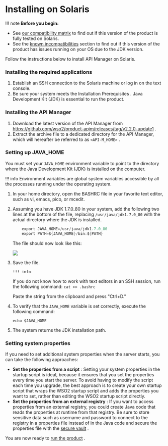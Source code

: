 # Installing on Solaris

!!! note
**Before you begin:**

-   See [our compatibility matrix](https://docs.wso2.com/display/compatibility/Tested+Operating+Systems+and+JDKs) to find out if this version of the product is fully tested on Solaris.
-   See the [known incompatibilities](https://docs.wso2.com/display/compatibility/Known+Incompatibilities) section to find out if this version of the product has issues running on your OS due to the JDK version.


Follow the instructions below to install API Manager on Solaris.

### Installing the required applications

1.  Establish an SSH connection to the Solaris machine or log in on the text console.
2.  Be sure your system meets the Installation Prerequisites . Java Development Kit (JDK) is essential to run the product.

### Installing the API Manager

1.  Download the latest version of the API Manager from <https://github.com/wso2/product-apim/releases/tag/v2.2.0-update1> .
2.  Extract the archive file to a dedicated directory for the API Manager, which will hereafter be referred to as `<API-M_HOME>` .

### Setting up JAVA\_HOME

You must set your `JAVA_HOME` environment variable to point to the directory where the Java Development Kit (JDK) is installed on the computer.

!!! info
Environment variables are global system variables accessible by all the processes running under the operating system.


1.  In your home directory, open the BASHRC file in your favorite text editor, such as vi, emacs, pico, or mcedit.
2.  Assuming you have JDK 1.7.0\_80 in your system, add the following two lines at the bottom of the file, replacing `/usr/java/jdk1.7.0_80` with the actual directory where the JDK is installed.

    ``` java
        export JAVA_HOME=/usr/java/jdk1.7.0_80
        export PATH=${JAVA_HOME}/bin:${PATH}
    ```

    The file should now look like this:

    ![](/assets/attachments/103334399/103334401.png)
3.  Save the file.

        !!! info
    If you do not know how to work with text editors in an SSH session, run the following command: `cat >> .bashrc          `

    Paste the string from the clipboard and press "Ctrl+D."


4.  To verify that the `JAVA_HOME` variable is set correctly, execute the following command:

        echo $JAVA_HOME

5.  The system returns the JDK installation path.

### Setting system properties

If you need to set additional system properties when the server starts, you can take the following approaches:

-   **Set the properties from a script** : Setting your system properties in the startup script is ideal, because it ensures that you set the properties every time you start the server. To avoid having to modify the script each time you upgrade, the best approach is to create your own startup script that wraps the WSO2 startup script and adds the properties you want to set, rather than editing the WSO2 startup script directly.
-   **Set the properties from an external registry** : If you want to access properties from an external registry, you could create Java code that reads the properties at runtime from that registry. Be sure to store sensitive data such as username and password to connect to the registry in a properties file instead of in the Java code and secure the properties file with the [secure vault](https://docs.wso2.com/display/ADMIN44x/Carbon+Secure+Vault+Implementation) .

You are now ready to [run the product](_Running_the_Product_) .
